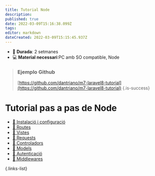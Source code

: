 ```yaml
---
title: Tutorial Node
description: 
published: true
date: 2022-03-09T15:16:38.099Z
tags: 
editor: markdown
dateCreated: 2022-03-09T15:15:45.937Z
---
```


- :calendar: **Durada**: 2 setmanes
- :computer: **Material necessari**:PC amb SO compatible, Node


> ### Ejemplo Github
> [https://github.com/dantriano/m7-laravel8-tutorial](https://github.com/dantriano/m7-laravel8-tutorial)
{.is-success}


# Tutorial pas a pas de Node

- [:pill: Instalació i configuració](instalacio-configuracio)
- [:pill: Routes](routes)
- [:pill: Vistes](vistes)
- [:pill: Requests](requests)
- [:pill: Controladors](controladors)
- [:pill: Models](models)
- [:pill: Autenticació](autenticacio)
- [:pill: Middlewares](middlewares)


{.links-list}
